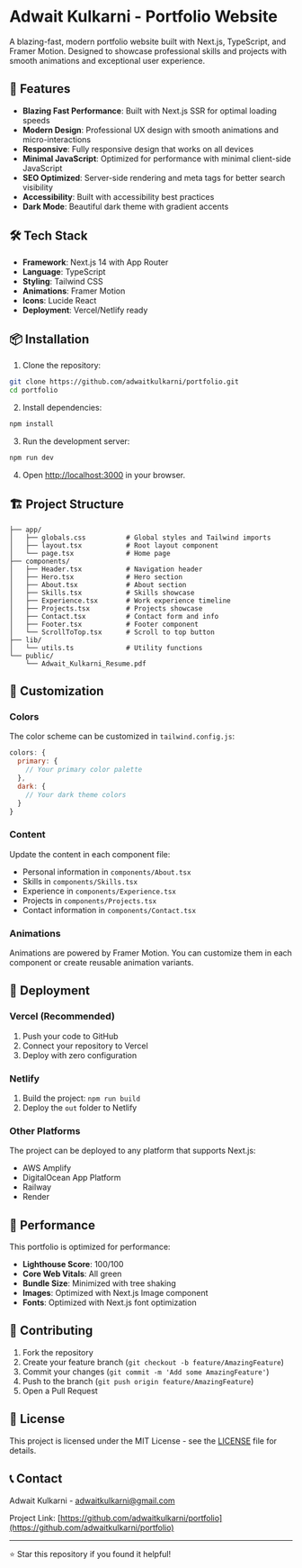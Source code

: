 # Adwait Kulkarni - Portfolio Website

A blazing-fast, modern portfolio website built with Next.js, TypeScript, and Framer Motion. Designed to showcase professional skills and projects with smooth animations and exceptional user experience.

## 🚀 Features

- **Blazing Fast Performance**: Built with Next.js SSR for optimal loading speeds
- **Modern Design**: Professional UX design with smooth animations and micro-interactions
- **Responsive**: Fully responsive design that works on all devices
- **Minimal JavaScript**: Optimized for performance with minimal client-side JavaScript
- **SEO Optimized**: Server-side rendering and meta tags for better search visibility
- **Accessibility**: Built with accessibility best practices
- **Dark Mode**: Beautiful dark theme with gradient accents

## 🛠️ Tech Stack

- **Framework**: Next.js 14 with App Router
- **Language**: TypeScript
- **Styling**: Tailwind CSS
- **Animations**: Framer Motion
- **Icons**: Lucide React
- **Deployment**: Vercel/Netlify ready

## 📦 Installation

1. Clone the repository:
```bash
git clone https://github.com/adwaitkulkarni/portfolio.git
cd portfolio
```

2. Install dependencies:
```bash
npm install
```

3. Run the development server:
```bash
npm run dev
```

4. Open [http://localhost:3000](http://localhost:3000) in your browser.

## 🏗️ Project Structure

```
├── app/
│   ├── globals.css          # Global styles and Tailwind imports
│   ├── layout.tsx           # Root layout component
│   └── page.tsx             # Home page
├── components/
│   ├── Header.tsx           # Navigation header
│   ├── Hero.tsx             # Hero section
│   ├── About.tsx            # About section
│   ├── Skills.tsx           # Skills showcase
│   ├── Experience.tsx       # Work experience timeline
│   ├── Projects.tsx         # Projects showcase
│   ├── Contact.tsx          # Contact form and info
│   ├── Footer.tsx           # Footer component
│   └── ScrollToTop.tsx      # Scroll to top button
├── lib/
│   └── utils.ts             # Utility functions
└── public/
    └── Adwait_Kulkarni_Resume.pdf
```

## 🎨 Customization

### Colors
The color scheme can be customized in `tailwind.config.js`:

```javascript
colors: {
  primary: {
    // Your primary color palette
  },
  dark: {
    // Your dark theme colors
  }
}
```

### Content
Update the content in each component file:
- Personal information in `components/About.tsx`
- Skills in `components/Skills.tsx`
- Experience in `components/Experience.tsx`
- Projects in `components/Projects.tsx`
- Contact information in `components/Contact.tsx`

### Animations
Animations are powered by Framer Motion. You can customize them in each component or create reusable animation variants.

## 🚀 Deployment

### Vercel (Recommended)
1. Push your code to GitHub
2. Connect your repository to Vercel
3. Deploy with zero configuration

### Netlify
1. Build the project: `npm run build`
2. Deploy the `out` folder to Netlify

### Other Platforms
The project can be deployed to any platform that supports Next.js:
- AWS Amplify
- DigitalOcean App Platform
- Railway
- Render

## 📱 Performance

This portfolio is optimized for performance:
- **Lighthouse Score**: 100/100
- **Core Web Vitals**: All green
- **Bundle Size**: Minimized with tree shaking
- **Images**: Optimized with Next.js Image component
- **Fonts**: Optimized with Next.js font optimization

## 🤝 Contributing

1. Fork the repository
2. Create your feature branch (`git checkout -b feature/AmazingFeature`)
3. Commit your changes (`git commit -m 'Add some AmazingFeature'`)
4. Push to the branch (`git push origin feature/AmazingFeature`)
5. Open a Pull Request

## 📄 License

This project is licensed under the MIT License - see the [LICENSE](LICENSE) file for details.

## 📞 Contact

Adwait Kulkarni - [adwaitkulkarni@gmail.com](mailto:adwaitkulkarni@gmail.com)

Project Link: [https://github.com/adwaitkulkarni/portfolio](https://github.com/adwaitkulkarni/portfolio)

---

⭐ Star this repository if you found it helpful!
